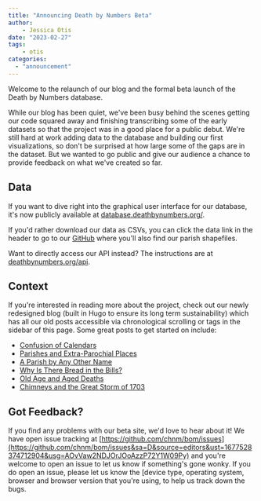 ```yaml
---
title: "Announcing Death by Numbers Beta"
author: 
    - Jessica Otis
date: "2023-02-27"
tags: 
    - otis
categories: 
  - "announcement"
---
```


Welcome to the relaunch of our blog and the formal beta launch of the
Death by Numbers database.

While our blog has been quiet, we've been busy behind the scenes getting
our code squared away and finishing transcribing some of the early
datasets so that the project was in a good place for a public debut.
We're still hard at work adding data to the database and building our
first visualizations, so don't be surprised at how large some of the
gaps are in the dataset. But we wanted to go public and give our
audience a chance to provide feedback on what we've created so far.

## Data

If you want to dive right into the graphical user interface for our database, it's now publicly available at [database.deathbynumbers.org/](https://database.deathbynumbers.org/).

If you'd rather download our data as CSVs, you can click the data link in the header to go to our [GitHub](https://github.com/chnm/bom/tree/main/bom-data/) where you'll also find our parish shapefiles.

Want to directly access our API instead? The instructions are at [deathbynumbers.org/api](http://deathbynumbers.org/api).

## Context

If you're interested in reading more about the project, check out our
newly redesigned blog (built in Hugo to ensure its long term
sustainability) which has all our old posts accessible via chronological
scrolling or tags in the sidebar of this page. Some great posts to get
started on include:

-   [Confusion of Calendars](https://deathbynumbers.org/2022/02/14/confusion-of-calendars/)
-   [Parishes and Extra-Parochial Places](https://deathbynumbers.org/2022/02/28/parishes-and-extra-parochial-places/)
-   [A Parish by Any Other Name](https://deathbynumbers.org/2022/03/28/a-parish-by-any-other-name/)
-   [Why Is There Bread in the Bills?](https://deathbynumbers.org/2022/09/12/why-is-there-bread-in-the-bills/)
-   [Old Age and Aged Deaths](https://deathbynumbers.org/2022/07/18/old-age-and-aged-deaths/)
-   [Chimneys and the Great Storm of 1703](https://deathbynumbers.org/2022/08/16/chimneys-and-the-great-storm-of-1703/)

## Got Feedback?

If you find any problems with our beta site, we'd love to hear about it!
We have open issue tracking at
[https://github.com/chnm/bom/issues](https://github.com/chnm/bom/issues&sa=D&source=editors&ust=1677528374712904&usg=AOvVaw2NDJOrJOoAzzP72Y1W09Py) and
you're welcome to open an issue to let us know if something's gone
wonky. If you do open an issue, please let us know the [device type,
operating system, browser and browser version that you're using,
to help us track down the bugs.